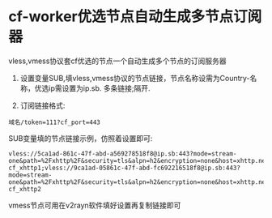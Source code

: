 # cf-worker优选节点自动生成多节点订阅器

vless,vmess协议套cf优选的节点一个自动生成多个节点的订阅服务器

1. 设置变量SUB,填vless,vmess协议的节点链接，节点名称设需为Country-名称，优选ip需设置为ip.sb. 多条链接;隔开.


2. 订阅链接格式:
```
域名/token=111?cf_port=443
```

SUB变量填的节点链接示例，仿照着设置即可:
```
vless://5ca1ad-861c-47f-abd-a569278518f8@ip.sb:443?mode=stream-one&path=%2Fxhttp%2F&security=tls&alpn=h2&encryption=none&host=xhttp.nez.com&fp=chrome&type=xhttp&sni=xhttp.nez.com#Country-cf_xhttp1;vless://9ca1ad-05861c-47f-abd-fc692216518f8@ip.sb:443?mode=stream-one&path=%2Fxhttp%2F&security=tls&alpn=h2&encryption=none&host=xhttp.nez.com&fp=chrome&type=xhttp&sni=xhttp.nez.com#Country-cf_xhttp2
```
vmess节点可用在v2rayn软件填好设置再复制链接即可
